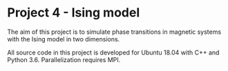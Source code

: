 # Project 4 - Ising model

The aim of this project is to simulate phase transitions in magnetic systems with the Ising model in two dimensions.

All source code in this project is developed for Ubuntu 18.04 with C++ and Python 3.6. Parallelization requires MPI.
